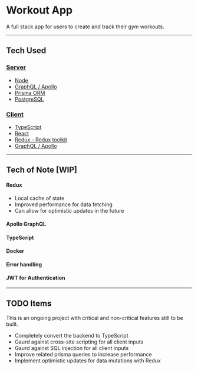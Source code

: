 # Workout App

A full stack app for users to create and track their gym workouts.

---

## Tech Used

### [Server](https://github.com/msolorio/workout-app)
- [Node](https://nodejs.org/en/)
- [GraphQL / Apollo](https://www.apollographql.com/docs/apollo-server/)
- [Prisma ORM](https://www.prisma.io/)
- [PostgreSQL](https://www.postgresql.org/)

### [Client](https://github.com/msolorio/workout-app-client)
- [TypeScript](https://www.typescriptlang.org/)
- [React](https://reactjs.org/)
- [Redux - Redux toolkit](https://redux-toolkit.js.org/)
- [GraphQL / Apollo](https://www.apollographql.com/docs/react/)

---

## Tech of Note [WIP]

#### Redux
- Local cache of state
- Improved performance for data fetching
- Can allow for optimistic updates in the future

#### Apollo GraphQL

#### TypeScript

#### Docker

#### Error handling

#### JWT for Authentication

---

## TODO Items
This is an ongoing project with critical and non-critical features still to be built.
- Completely convert the backend to TypeScript
- Gaurd against cross-site scripting for all client inputs
- Gaurd against SQL injection for all client inputs
- Improve related prisma queries to increase performance
- Implement optimistic updates for data mutations with Redux

<!-- 
## Future Implementations and Lessons Learned
- Use ES Modules to allow importing of TypeScript interfaces
 -->